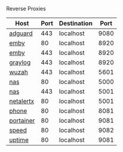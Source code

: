 Reverse Proxies

| Host | Port | Destination | Port |
|--|--|--|--|
| [adguard](http://adguard.opbta.com) | 443 | localhost | 9080 |
| [emby](http://emby.opbta.com) | 80 | localhost | 8920 |
| [emby](https://emby.opbta.com) | 443 | localhost | 8920 |
| [graylog](http://graylog.opbta.com) | 443 | localhost | 8920 |
| [wuzah](https://wuzah.opbta.com) | 443 | localhost | 5601 |
| [nas](http://nas.opbta.com) | 80 | localhost | 5000 |
| [nas](https://nas.opbta.com) | 443 | localhost | 5001 |
| [netalertx](http://netalertx.opbta.com) | 80 | localhost | 5001 |
| [phone](http://phone.opbta.com) | 80 | localhost | 8081 |
| [portainer](http://portainer.opbta.com) | 80 | localhost | 9081 |
| [speed](http://speed.opbta.com) | 80 | localhost | 9082 |
| [uptime](http://uptime.opbta.com) | 80 | localhost | 9081 |